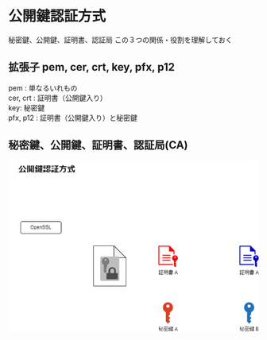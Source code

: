 # 公開鍵認証方式

秘密鍵、公開鍵、証明書、認証局 この３つの関係・役割を理解しておく

## 拡張子 pem, cer, crt, key, pfx, p12

pem : 単なるいれもの  
cer, crt : 証明書（公開鍵入り）  
key: 秘密鍵  
pfx, p12 : 証明書（公開鍵入り）と秘密鍵   

## 秘密鍵、公開鍵、証明書、認証局(CA)

![img](./blog11-pubkey-auth.png)
